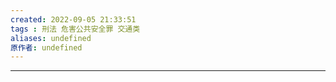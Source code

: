 ```yaml
---
created: 2022-09-05 21:33:51
tags : 刑法 危害公共安全罪 交通类
aliases: undefined
原作者: undefined
---
```

---





